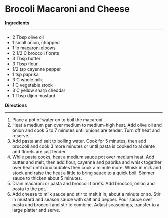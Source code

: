 # Brocoli Macaroni and Cheese

**Ingredients**
_____
- 2 Tbsp olive oil
- 1 small onion, chopped
- 1 lb macaroni elbows
- 2 1/2 C broccoli florets
- 3 Tbsp butter
- 3 Tbsp flour
- 1/2 tsp cayenne pepper
- 1 tsp paprika
- 3 C whole milk
- 1 C vegetable stock
- 3 C yellow sharp cheddar
- 1 Tbsp dijon mustard

**Directions**
_____
1. Place a pot of water on to boil the macaroni
2. Heat a medium pan over medium to medium-high heat. Add olive oil and onion and cook 5 to 7 minutes until onions are tender. Turn off heat and reserve.
3. Add pasta and salt to boiling water. Cook for 5 minutes, then add broccoli and cook 3 more minutes or until pasta is cooked to al dente and florets are just tender.
4. While pasta cooks, heat a medium sauce pot over medium heat. Add butter and melt, then add flour, cayenne and paprika and whisk together over heat until roux bubbles then cook a minute more. Whisk in milk and stock and raise the heat a little to bring sauce to a quick boil. Simmer sauce to thicken about 5 minutes.
5. Drain macaroni or pasta and broccoli florets. Add broccoli, onion and pasta to the pot.
6. Add cheese to milk sauce and stir to melt it in, about a minute or so. Stir in mustard and season sauce with salt and pepper. Pour sauce over pasta and broccoli and stir to combine. Adjust seasonings, transfer to a large platter and serve.